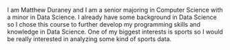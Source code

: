 I am Matthew Duraney and I am a senior majoring in Computer Science with a minor in Data Science. I already have some background in Data Science so I chose this course to further develop my programming skills and knowledge in Data Science. One of my biggest interests is sports so I would be really interested in analyzing some kind of sports data.
